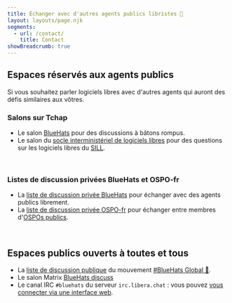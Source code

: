 ```yaml
---
title: Échanger avec d'autres agents publics libristes 🧢
layout: layouts/page.njk
segments:
  - url: /contact/
    title: Contact
showBreadcrumb: true
---
```


## Espaces réservés aux agents publics

Si vous souhaitez parler logiciels libres avec d'autres agents qui
auront des défis similaires aux vôtres.

### Salons sur Tchap

- Le salon [BlueHats](https://www.tchap.gouv.fr/#/room/#BlueHats21LW8XE:agent.dinum.tchap.gouv.fr) pour des discussions à bâtons rompus.
- Le salon du [socle interministériel de logiciels libres](https://www.tchap.gouv.fr/#/room/#SILLutRYrgV:agent.dinum.tchap.gouv.fr) pour des questions sur les logiciels libres du [SILL](https://code.gouv.fr/sill/).

<br/>

### Listes de discussion privées BlueHats et OSPO-fr

- La [liste de discussion privée BlueHats](https://groupes.renater.fr/sympa/info/bluehats) pour échanger avec des agents publics librement.
- La [liste de discussion privée OSPO-fr](https://groupes.renater.fr/sympa/info/ospo-fr) pour échanger entre membres d'[OSPOs publics](https://code.gouv.fr/fr/ospos/).

<br/>

## Espaces publics ouverts à toutes et tous

- La [liste de discussion publique](https://lists.sr.ht/~bluehats/fr) du mouvement [#BlueHats Global 🧢](https://bluehats.global/connect/).
- Le salon Matrix [BlueHats discuss](https://matrix.to/#/#bluehats:matrix.org)
- Le canal IRC `#bluehats` du serveur `irc.libera.chat` : vous pouvez [vous connecter via une interface web](https://web.libera.chat/#bluehats).

<br/>
